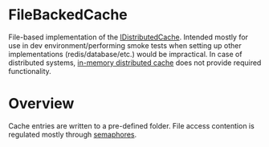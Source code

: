 # FileBackedCache
File-based implementation of the [IDistributedCache](https://learn.microsoft.com/en-us/dotnet/api/microsoft.extensions.caching.distributed.idistributedcache?view=dotnet-plat-ext-7.0). Intended mostly for use in dev environment/performing smoke tests when setting up other implementations (redis/database/etc.) would be impractical. In case of distributed systems, [in-memory distributed cache](https://learn.microsoft.com/en-us/dotnet/api/microsoft.extensions.caching.distributed.memorydistributedcache?view=dotnet-plat-ext-7.0) does not provide required functionality.

# Overview
Cache entries are written to a pre-defined folder. File access contention is regulated mostly through [semaphores](https://learn.microsoft.com/en-us/dotnet/api/system.threading.semaphore?view=net-7.0). 
